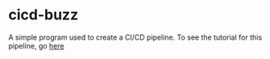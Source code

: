 # cicd-buzz

A simple program used to create a CI/CD pipeline. To see the tutorial for this pipeline, go [here](https://medium.com/bettercode/how-to-build-a-modern-ci-cd-pipeline-5faa01891a5b)
